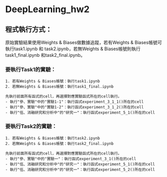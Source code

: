 # DeepLearning_hw2

## 程式執行方式：
原始實驗結果使用Weights & Biases做數據追蹤，若有Weights & Biases帳號可執行task1.ipynb 和 task2.ipynb，若無Weights & Biases帳號則執行task1_final.ipynb 和task2_final.ipynb。
### 要執行Task1的實驗：
    1. 若有Weights & Biases帳號：執行task1.ipynb
    2. 若無Weights & Biases帳號：執行task1_final.ipynb

    先執行前面所有函式的cell，再選擇對應實驗函式所在的cell執行。
    - 執行"參、實驗"中的"實驗1-1"：執行函式experiment_3_1_1()所在的cell
    - 執行"參、實驗"中的"實驗1-2"：執行函式experiment_3_1_2()所在的cell
    - 執行"伍、消融研究和分析中"的"研究一"：執行函式experiment_5_1()所在的cell

### 要執行Task2的實驗：
    1. 若有Weights & Biases帳號：執行task2.ipynb
    2. 若無Weights & Biases帳號：執行task2_final.ipynb

    先執行前面所有函式的cell，再選擇對應實驗函式所在的cell執行。
    - 執行"參、實驗"中的"實驗一"：執行函式experiment_3_1()所在的cell
    - 執行"伍、消融研究和分析中"的"研究一"：執行函式experiment_5_1()所在的cell
    - 執行"伍、消融研究和分析中"的"研究一"：執行函式experiment_5_2()所在的cell

